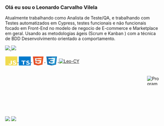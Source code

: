 ### Olá eu sou o Leonardo Carvalho Vilela

Atualmente trabalhando como Analista de Teste/QA, e trabalhando com Testes automatizados em Cypress, testes funcionais e não funcionais focado em Front-End no modelo de negocio de E-commerce e Marketplace em geral.
Usando as metodologias ágeis (Scrum e Kanban ) com a técnica de BDD Desenvolvimento orientado a comportamento.

 <div>
  <a href="https://github.com/leonardovilela100">
  <img height="190em" src="https://github-readme-stats.vercel.app/api?username=leonardovilela100&show_icons=true&theme=dark&include_all_commits=true&count_private=true"/>
  <img height="190em" src="https://github-readme-stats.vercel.app/api/top-langs/?username=leonardovilela100&layout=compact&langs_count=7&theme=dark"/>
</div>
</div>
 
 <div style="display: inline_block"><br>
  <img align="center" alt="Leo-Js" height="30" width="40" src="https://raw.githubusercontent.com/devicons/devicon/master/icons/javascript/javascript-plain.svg">
  <img align="center" alt="Leo-Ts" height="30" width="40" src="https://raw.githubusercontent.com/devicons/devicon/master/icons/typescript/typescript-plain.svg">
  <img align="center" alt="Leo-HTML" height="30" width="40" src="https://raw.githubusercontent.com/devicons/devicon/master/icons/html5/html5-original.svg">
  <img align="center" alt="Leo-CSS" height="30" width="40" src="https://raw.githubusercontent.com/devicons/devicon/master/icons/css3/css3-original.svg">
 <img align="center" alt="Leo-CY" height="30" width="40" src="https://user-images.githubusercontent.com/61808858/159625467-e645eaff-baf9-42ef-8b23-eab60214ce6f.svg"><br><br><br>
   <img align="right" alt="Programador" src="https://anatomia-papel-e-caneta.com/wp-content/uploads/2019/06/programador.gif" height="30" width="40">
 <br>
 <br>
 <br>
</div>
 
 ##
 <div> 
 <br>
 <br>
 <br>
  <a href = "mailto:leovilela100@gmail.com"><img src="https://img.shields.io/badge/Gmail-D14836?style=for-the-badge&logo=gmail&logoColor=white" target="_blank"></a>
  <a href="https://www.linkedin.com/in/leonardo-carvalho-vilela/" target="_blank"><img src="https://img.shields.io/badge/-LinkedIn-%230077B5?style=for-the-badge&logo=linkedin&logoColor=white" target="_blank"></a> 
  
 </div>









